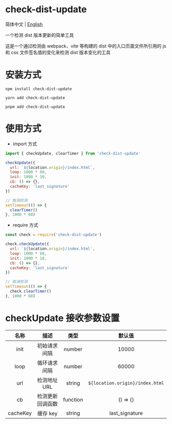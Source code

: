 # check-dist-update

简体中文 | [English](/README.md)

一个检测 dist 版本更新的简单工具

这是一个通过检测由 webpack、vite 等构建的 dist 中的入口页面文件所引用的 js 和 css 文件签名值的变化来检测 dist 版本变化的工具



# 安装方式

```shell
npm install check-dist-update
```
```shell
yarn add check-dist-update
```
```shell
pnpm add check-dist-update
```

# 使用方式

- import 方式
```javascript
import { checkUpdate, clearTimer } from 'check-dist-update'

checkUpdate({
  url: `${location.origin}/index.html`,
  loop: 1000 * 60,
  init: 1000 * 10,
  cb: () => {},
  cacheKey: 'last_signature'
})

// 取消检测
setTimeout(() => {
  clearTimer()
}, 1000 * 60)
```

- require 方式
```javascript
const check = require('check-dist-update')

check.checkUpdate({
  url: `${location.origin}/index.html`,
  loop: 1000 * 60,
  init: 1000 * 10,
  cb: () => {},
  cacheKey: 'last_signature'
})

// 取消检测
setTimeout(() => {
  check.clearTimer()
}, 1000 * 60)
```

# checkUpdate 接收参数设置
|   名称   |                描述               |   类型   |             默认值             |
|:--------:|:---------------------------------:|:--------:|:-------------------------------:|
|   init   |            初始请求间隔            |  number  |              10000              |
|   loop   |            循环请求间隔            |  number  |              60000              |
|   url    |            检测地址 URL            |  string  | `${location.origin}/index.html` |
|    cb    |          检测更新回调函数           | function |            () => {}             |
| cacheKey |             缓存 key               |  string  |         last_signature          |
